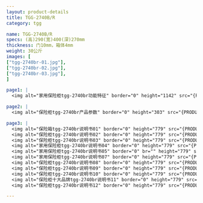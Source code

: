 ```yaml
---
layout: product-details
title: TGG-2740B/R
category: tgg

name: TGG-2740B/R
specs: (高)290(宽)400(深)270mm
thickness: 门10mm，箱体4mm
weight: 30公斤
images: [
["tgg-2740br-01.jpg"],
["tgg-2740br-02.jpg"],
["tgg-2740br-03.jpg"],
]

page1: |
  <img alt="家用保险柜tgg-2740br功能特征" border="0" height="1142" src="{PRODUCT_IMAGES}products/tgg-gn.jpg" width="538" />

page2: |
  <img alt="保险柜tgg-2740br产品参数" border="0" height="303" src="{PRODUCT_IMAGES}products/tgg-cpcs.jpg" width="538" />

page3: |
  <img alt="保险箱tgg-2740br说明书01" border="0" height="779" src="{PRODUCT_IMAGES}products/tgg-sm01.jpg" width="528" /><br />
  <img alt="保险柜tgg-2740br说明书02" border="0" height="779" src="{PRODUCT_IMAGES}products/tgg-sm02.jpg" width="528" /><br />
  <img alt="保险柜tgg-2740br说明书03" border="0" height="779" src="{PRODUCT_IMAGES}products/tgg-sm03.jpg" width="528" /><br />
  <img alt="家用保险柜tgg-2740br说明书04" border="0" height="779" src="{PRODUCT_IMAGES}products/tgg-sm04.jpg" width="528" /><br />
  <img alt="家用保险柜tgg-2740br说明书05" border="0" br="" height="779" src="{PRODUCT_IMAGES}products/tgg-sm05.jpg" width="528" /> <img alt="保险柜tgg-2740br说明书06" border="0" height="779" src="{PRODUCT_IMAGES}products/tgg-sm06.jpg" width="528" /><br />
  <img alt="家用保险柜tgg-2740br说明书07" border="0" height="779" src="{PRODUCT_IMAGES}products/tgg-sm07.jpg" width="528" /><br />
  <img alt="保险柜tgg-2740br说明书08" border="0" height="779" src="{PRODUCT_IMAGES}products/tgg-sm08.jpg" width="528" /><br />
  <img alt="保险柜tgg-2740br说明书09" border="0" height="779" src="{PRODUCT_IMAGES}products/tgg-sm09.jpg" width="528" /><br />
  <img alt="保险柜tgg-2740br说明书10" border="0" height="779" src="{PRODUCT_IMAGES}products/tgg-sm10.jpg" width="528" /><br />
  <img alt="保险柜十大品牌tgg-2740br说明书11" border="0" height="779" src="{PRODUCT_IMAGES}products/tgg-sm11.jpg" width="528" /><br />
  <img alt="保险柜tgg-2740br说明书12" border="0" height="779" src="{PRODUCT_IMAGES}products/tgg-sm12.jpg" width="528" />

---
```

